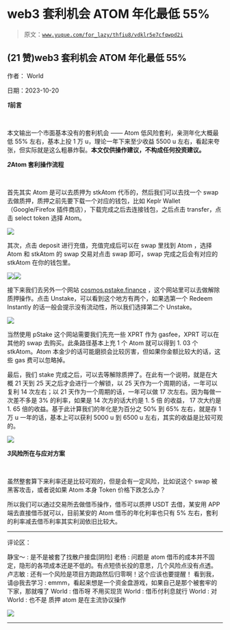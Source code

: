 # web3 套利机会 ATOM 年化最低 55%

> 原文：[`www.yuque.com/for_lazy/thfiu8/vdklr5e7cfqwpd2i`](https://www.yuque.com/for_lazy/thfiu8/vdklr5e7cfqwpd2i)

## (21 赞)web3 套利机会 ATOM 年化最低 55%

作者： World

日期：2023-10-20

***1*前言**

**​**

本文输出一个市面基本没有的套利机会 —— Atom 低风险套利，亲测年化大概最低 55% 左右，基本上投 1 万 u，理论一年下来至少收益 5500 u 左右，看起来夸张，但实际就是这么粗暴炸裂。**本文仅供操作建议，不构成任何投资建议。**

***2*Atom 套利操作流程**

**​**

首先其实 Atom 是可以去质押为 stkAtom 代币的，然后我们可以去找一个 swap 去做质押，质押之前先要下载一个对应的钱包，比如 Keplr Wallet（Google/Firefox 插件商店），下载完成之后去连接钱包，之后点击 transfer，点击 select token 选择 Atom。

![](img/4697bd89a31ac13c06034610d226fe92.png)

其次，点击 deposit 进行充值，充值完成后可以在 swap 里找到 Atom ，选择 Atom 和 stkAtom 的 swap 交易对点击 swap 即可，swap 完成之后会有对应的 stkAtom 在你的钱包里。

![](img/69ee5358e46395a86bcae2245ce968dd.png)![](img/f261e8f5f8fd4715c75128ab1bd4f39a.png)

接下来我们去另外一个网站 [cosmos.pstake.finance](http://cosmos.pstake.finance) ，这个网站里可以去做解除质押操作。点击 Unstake，可以看到这个地方有两个，如果选第一个 Redeem Instantly 的话一般会提示没有流动性，所以我们选择第二个 Unstake。

![](img/2bcc91bb92cf91e2459d5c7c64e42321.png)

当然使用 pStake 这个网站需要我们先充一些 XPRT 作为 gasfee，XPRT 可以在其他的 swap 去购买。此条路径基本上充 1 个 Atom 就可以得到 1\. 03 个 stkAtom。Atom 本金少的话可能磨损会比较厉害，但如果你金额比较大的话，这些 gas 费可以忽略掉。

最后，我们 stake 完成之后，可以去等解除质押了。在此有一个说明，就是在大概 21 天到 25 天之后才会进行一个解锁，以 25 天作为一个周期的话，一年可以复利 14 次左右；以 21 天作为一个周期的话，一年可以做 17 次左右。因为每做一次差不多是 3% 的利率，如果是 14 次方的话大约是 1\. 5 倍 的收益， 17 次大约是 1\. 65 倍的收益。基于此计算我们的年化是为百分之 50% 到 65% 左右，就是存 1 万 u 一年的话，基本上可以获利 5000 u 到 6500 u 左右，其实的收益是比较可观的。

![](img/011cc81b39010113c894a1c5a71136a6.png)

***3*风险所在与应对方案**

**​**

虽然整套算下来利率还是比较可观的，但是会有一定风险，比如说这个 swap 被黑客攻击，或者说如果 Atom 本身 Token 价格下跌怎么办？

所以我们可以通过交易所去做借币操作，借币可以质押 USDT 去借，某安用 APP 端去直接借币就可以，目前某安的 Atom 借币的年化利率也只有 5% 左右，套利的利率减去借币利率其实利润依旧比较大。

* * *

评论区：

静宝～ : 是不是被套了找散户接盘[阴险]
老杨 : 问题是 atom 借币的成本并不固定，隐形的各项成本还是不低的。有点短债长投的意思，几个风险点没有点透。
卢志敏 : 还有一个风险是项目方跑路然后归零啊！这个应该也要提醒！
看到我，请@我去学习 : emmm，看起来想是一个资金盘游戏，如果自己是那个被套牢的下家，那就嘎了
World : 借币呀 不用买现货
World : 借币付利息就行
World : 对
World : 也不是 质押 atom 是在主流协议操作

![](img/1c37d505930596d12a88ab23e11aa07a.png)

* * *